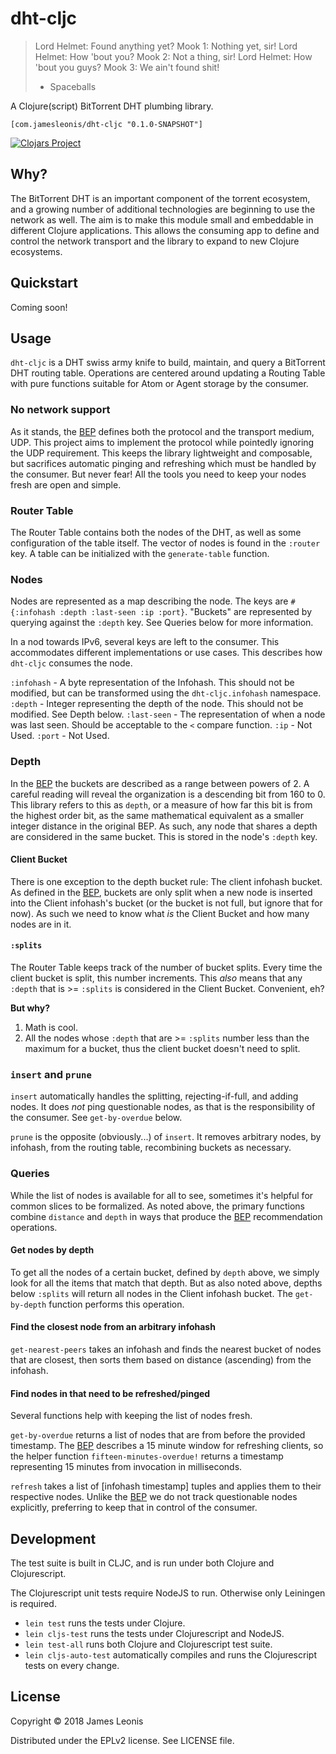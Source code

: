 # dht-cljc

> Lord Helmet: Found anything yet?
> Mook 1: Nothing yet, sir!
> Lord Helmet: How 'bout you?
> Mook 2: Not a thing, sir!
> Lord Helmet: How 'bout you guys?
> Mook 3: We ain't found shit!
> - Spaceballs

A Clojure(script) BitTorrent DHT plumbing library.

`[com.jamesleonis/dht-cljc "0.1.0-SNAPSHOT"]`

[![Clojars Project](https://img.shields.io/clojars/v/com.jamesleonis/dht-cljc.svg)](https://clojars.org/com.jamesleonis/dht-cljc)

## Why?

The BitTorrent DHT is an important component of the torrent ecosystem, and a growing number of additional technologies are beginning to use the network as well. The aim is to make this module small and embeddable in different Clojure applications. This allows the consuming app to define and control the network transport and the library to expand to new Clojure ecosystems.

## Quickstart

Coming soon!

## Usage

`dht-cljc` is a DHT swiss army knife to build, maintain, and query a BitTorrent DHT routing table. Operations are centered around updating a Routing Table with pure functions suitable for Atom or Agent storage by the consumer.

### No network support

As it stands, the [BEP][bep-5] defines both the protocol and the transport medium, UDP. This project aims to implement the protocol while pointedly ignoring the UDP requirement. This keeps the library lightweight and composable, but sacrifices automatic pinging and refreshing which must be handled by the consumer. But never fear! All the tools you need to keep your nodes fresh are open and simple.

### Router Table

The Router Table contains both the nodes of the DHT, as well as some configuration of the table itself. The vector of nodes is found in the `:router` key. A table can be initialized with the `generate-table` function.

### Nodes

Nodes are represented as a map describing the node. The keys are `#{:infohash :depth :last-seen :ip :port}`. "Buckets" are represented by querying against the `:depth` key. See Queries below for more information.

In a nod towards IPv6, several keys are left to the consumer. This accommodates different implementations or use cases. This describes how `dht-cljc` consumes the node.

`:infohash` - A byte representation of the Infohash. This should not be modified, but can be transformed using the `dht-cljc.infohash` namespace.
`:depth` - Integer representing the depth of the node. This should not be modified. See Depth below.
`:last-seen` - The representation of when a node was last seen. Should be acceptable to the `<` compare function.
`:ip` - Not Used.
`:port` - Not Used.

### Depth

In the [BEP][bep-5] the buckets are described as a range between powers of 2. A careful reading will reveal the organization is a descending bit from 160 to 0. This library refers to this as `depth`, or a measure of how far this bit is from the highest order bit, as the same mathematical equivalent as a smaller integer distance in the original BEP. As such, any node that shares a depth are considered in the same bucket. This is stored in the node's `:depth` key.

#### Client Bucket

There is one exception to the depth bucket rule: The client infohash bucket. As defined in the [BEP][bep-5], buckets are only split when a new node is inserted into the Client infohash's bucket (or the bucket is not full, but ignore that for now). As such we need to know what *is* the Client Bucket and how many nodes are in it.

#### `:splits`

The Router Table keeps track of the number of bucket splits. Every time the client bucket is split, this number increments. This *also* means that any `:depth` that is >= `:splits` is considered in the Client Bucket. Convenient, eh?

**But why?**

1. Math is cool.
2. All the nodes whose `:depth` that are >= `:splits` number less than the maximum for a bucket, thus the client bucket doesn't need to split.

### `insert` and `prune`

`insert` automatically handles the splitting, rejecting-if-full, and adding nodes. It does *not* ping questionable nodes, as that is the responsibility of the consumer. See `get-by-overdue` below.

`prune` is the opposite (obviously...) of `insert`. It removes arbitrary nodes, by infohash, from the routing table, recombining buckets as necessary.

### Queries

While the list of nodes is available for all to see, sometimes it's helpful for common slices to be formalized. As noted above, the primary functions combine `distance` and `depth` in ways that produce the [BEP][bep-5] recommendation operations.

#### Get nodes by depth

To get all the nodes of a certain bucket, defined by `depth` above, we simply look for all the items that match that depth. But as also noted above, depths below `:splits` will return all nodes in the Client infohash bucket. The `get-by-depth` function performs this operation.

#### Find the closest node from an arbitrary infohash

`get-nearest-peers` takes an infohash and finds the nearest bucket of nodes that are closest, then sorts them based on distance (ascending) from the infohash.

#### Find nodes in that need to be refreshed/pinged

Several functions help with keeping the list of nodes fresh.

`get-by-overdue` returns a list of nodes that are from before the provided timestamp. The [BEP][bep-5] describes a 15 minute window for refreshing clients, so the helper function `fifteen-minutes-overdue!` returns a timestamp representing 15 minutes from invocation in milliseconds.

`refresh` takes a list of [infohash timestamp] tuples and applies them to their respective nodes. Unlike the [BEP][bep-5] we do not track questionable nodes explicitly, preferring to keep that in control of the consumer.

## Development

The test suite is built in CLJC, and is run under both Clojure and Clojurescript.

The Clojurescript unit tests require NodeJS to run. Otherwise only Leiningen is required.

* `lein test` runs the tests under Clojure.
* `lein cljs-test` runs the tests under Clojurescript and NodeJS.
* `lein test-all` runs both Clojure and Clojurescript test suite.
* `lein cljs-auto-test` automatically compiles and runs the Clojurescript tests on every change.

## License

Copyright © 2018 James Leonis

Distributed under the EPLv2 license. See LICENSE file.

[bep-5]: http://www.bittorrent.org/beps/bep_0005.html
